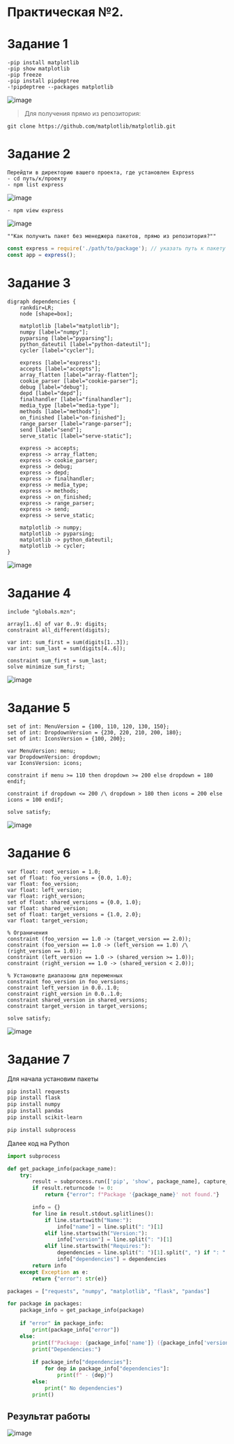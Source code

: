 # Практическая №2.

# Задание 1
```
-pip install matplotlib
-pip show matplotlib
-pip freeze
-pip install pipdeptree
-!pipdeptree --packages matplotlib
```

![image](https://github.com/user-attachments/assets/dd1951e7-f22b-41c2-9f12-7631bf4946ea)


>Для получения прямо из репозитория:
```
git clone https://github.com/matplotlib/matplotlib.git
```


# Задание 2
```
Перейдти в директорию вашего проекта, где установлен Express
- cd путь/к/проекту
- npm list express
```
![image](https://github.com/user-attachments/assets/0bde7eb8-d73b-40f5-becb-cb102a982480)
```
- npm view express
```
![image](https://github.com/user-attachments/assets/c97fad06-ec86-4682-bb81-123355cafba6)

```
""Как получить пакет без менеджера пакетов, прямо из репозитория?""
```
``` js
const express = require('./path/to/package'); // указать путь к пакету который установлен самостоятельно
const app = express();
```

# Задание 3
``` Graphviz
digraph dependencies {
    rankdir=LR;
    node [shape=box];

    matplotlib [label="matplotlib"];
    numpy [label="numpy"];
    pyparsing [label="pyparsing"];
    python_dateutil [label="python-dateutil"];
    cycler [label="cycler"];
    
    express [label="express"];
    accepts [label="accepts"];
    array_flatten [label="array-flatten"];
    cookie_parser [label="cookie-parser"];
    debug [label="debug"];
    depd [label="depd"];
    finalhandler [label="finalhandler"];
    media_type [label="media-type"];
    methods [label="methods"];
    on_finished [label="on-finished"];
    range_parser [label="range-parser"];
    send [label="send"];
    serve_static [label="serve-static"];

    express -> accepts;
    express -> array_flatten;
    express -> cookie_parser;
    express -> debug;
    express -> depd;
    express -> finalhandler;
    express -> media_type;
    express -> methods;
    express -> on_finished;
    express -> range_parser;
    express -> send;
    express -> serve_static;

    matplotlib -> numpy;
    matplotlib -> pyparsing;
    matplotlib -> python_dateutil;
    matplotlib -> cycler;
}
```
![image](https://github.com/user-attachments/assets/a111d4bf-4398-416e-9009-d29c403bbae9)


# Задание 4
```  minizinc
include "globals.mzn";

array[1..6] of var 0..9: digits;
constraint all_different(digits);

var int: sum_first = sum(digits[1..3]);
var int: sum_last = sum(digits[4..6]);

constraint sum_first = sum_last;
solve minimize sum_first;
```
![image](https://github.com/user-attachments/assets/8ee98a9e-1105-4ff9-9536-b5391f7a711b)


# Задание 5
``` minizinc
set of int: MenuVersion = {100, 110, 120, 130, 150};
set of int: DropdownVersion = {230, 220, 210, 200, 180};
set of int: IconsVersion = {100, 200};

var MenuVersion: menu;
var DropdownVersion: dropdown;
var IconsVersion: icons;

constraint if menu >= 110 then dropdown >= 200 else dropdown = 180 endif;

constraint if dropdown <= 200 /\ dropdown > 180 then icons = 200 else icons = 100 endif;

solve satisfy;
```
![image](https://github.com/user-attachments/assets/74c11b8a-c6ce-4d87-a27c-79958a66bc3c)




# Задание 6
```
var float: root_version = 1.0; 
set of float: foo_versions = {0.0, 1.0}; 
var float: foo_version; 
var float: left_version; 
var float: right_version; 
set of float: shared_versions = {0.0, 1.0}; 
var float: shared_version; 
set of float: target_versions = {1.0, 2.0}; 
var float: target_version;

% Ограничения
constraint (foo_version == 1.0 -> (target_version == 2.0));
constraint (foo_version == 1.0 -> (left_version == 1.0) /\ (right_version == 1.0));
constraint (left_version == 1.0 -> (shared_version >= 1.0));
constraint (right_version == 1.0 -> (shared_version < 2.0));

% Установите диапазоны для переменных
constraint foo_version in foo_versions;
constraint left_version in 0.0..1.0;
constraint right_version in 0.0..1.0;
constraint shared_version in shared_versions;
constraint target_version in target_versions;

solve satisfy;
```
![image](https://github.com/user-attachments/assets/423f9588-1ed8-4950-bd4a-a9e27f9b5f89)

# Задание 7
Для начала установим пакеты
``` bash
pip install requests
pip install flask
pip install numpy
pip install pandas
pip install scikit-learn

pip install subprocess
```
Далее код на Python
``` python
import subprocess

def get_package_info(package_name):
    try:
        result = subprocess.run(['pip', 'show', package_name], capture_output=True, text=True)
        if result.returncode != 0:
            return {"error": f"Package '{package_name}' not found."}

        info = {}
        for line in result.stdout.splitlines():
            if line.startswith("Name:"):
                info["name"] = line.split(": ")[1]
            elif line.startswith("Version:"):
                info["version"] = line.split(": ")[1]
            elif line.startswith("Requires:"):
                dependencies = line.split(": ")[1].split(", ") if ": " in line else []
                info["dependencies"] = dependencies
        return info
    except Exception as e:
        return {"error": str(e)}

packages = ["requests", "numpy", "matplotlib", "flask", "pandas"]

for package in packages:
    package_info = get_package_info(package)
    
    if "error" in package_info:
        print(package_info["error"])
    else:
        print(f"Package: {package_info['name']} ({package_info['version']})")
        print("Dependencies:")
        
        if package_info["dependencies"]:
            for dep in package_info["dependencies"]:
                print(f" - {dep}")
        else:
            print(" No dependencies")
        print()
```
## Результат работы 
![image](https://github.com/user-attachments/assets/dc312887-2f91-4087-b3c3-10d4e666ddec)




